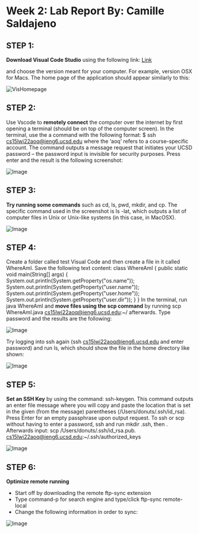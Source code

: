 __Week 2: Lab Report By: Camille Saldajeno__
=========

STEP 1:
---------

__Download Visual Code Studio__ using the following link: 
[Link][1]

[1]: https://code.visualstudio.com/ 

and choose the version meant for your computer. For example, version OSX for Macs. The home page of the application should appear similarly to this:

![VisHomepage](https://user-images.githubusercontent.com/91626896/150620490-b7beec5f-846e-4daf-acbe-f07b8f978b3e.png)


STEP 2:
---------
Use Vscode to __remotely connect__ the computer over the internet by first opening a terminal (should be on top of the computer screen). In the terminal, use the a command with the following format:
$ ssh cs15lwi22aoq@ieng6.ucsd.edu  where the ‘aoq’ refers to a course-specific account. The command outputs a message request that initiates your UCSD password – the password input is invisible for security purposes. Press enter and the result is the following screenshot:

![Image][1]

[1]: https://lh3.googleusercontent.com/PGIU4-R_N5XRduFreNPI-CKvYqLfZdIvvSMJubAspiGkSPKop-HKukS3HEL0qApSecFYJA7Sodci5y6-4KfhZ9PFS-g5nQ14ca454tENjVPnnBCmQVyW2uNwQzUuKkBPMR7yIbPg


STEP 3:
---------
__Try running some commands__ such as cd, ls, pwd, mkdir, and cp. The specific command used in the screenshot is ls -lat, which outputs a list of computer files in Unix or Unix-like systems (in this case, in MacOSX).

![Image][1]

[1]: https://lh6.googleusercontent.com/Tg63I83GFA-JPKlwRBx0gUSAVoYesclDDst1aAJqNL5no2FRFyIi4qnu8hOmpgJGezQcUcNyO1IXu2OUBNKk_bSF7LVXVPj7xHQCwERsbeO2pdCQ-oZpbhW4I0l9aHdkdfxatHJ1

STEP 4:
---------
Create a folder called test Visual Code and then create a file in it called WhereAmI. Save the following text content:
class WhereAmI {
  public static void main(String[] args) {
    System.out.println(System.getProperty("os.name"));
    System.out.println(System.getProperty("user.name"));
    System.out.println(System.getProperty("user.home"));
    System.out.println(System.getProperty("user.dir"));
  }
}
In the terminal, run java WhereAmI and __move files using the scp command__ by running scp WhereAmI.java cs15lwi22aoq@ieng6.ucsd.edu:~/ afterwards. Type password and the results are the following:

![Image][1]

[1]: https://lh6.googleusercontent.com/kx2Qo73BtReiiblms0K4ofdjbRRk9PHjwKi0kwNVF3_hp9X7CsifhTP07gE-paGbX5HpOa86PqnWy15ODK0i5W4LywvMnp1NmGtrL0UTFYGS56_aIzHgySmquQbkR_d4EIoeZyEz

Try logging into ssh again (ssh cs15lwi22aoq@ieng6.ucsd.edu and enter password) and run ls, which should show the file in the home directory like shown:

![Image][1]

[1]: https://lh3.googleusercontent.com/c_XLWqAA1ZhW3OgFwOGNXzvKfQOvrEjSD63OaBBNzR-CCaPx9MlnH6OWGPR6guQG5zyCb7U0x0VvwFH3cZcqKNCAsEJ-xbl6cI-qeYuZnFZ7WfSyxWMKGVEn0z6_eqUAtHd7Dezj

STEP 5:
---------
__Set an SSH Key__ by using the command: ssh-keygen. This command outputs an enter file message where you will copy and paste the location that is set in the given (from the message) parentheses (/Users/donuts/.ssh/id_rsa). Press Enter for an empty passphrase upon output request. To ssh or scp without having to enter a password, ssh and run mkdir .ssh, then <logout>. Afterwards input:
scp /Users/donuts/.ssh/id_rsa.pub. cs15lwi22aoq@ieng6.ucsd.edu:~/.ssh/authorized_keys

![Image][1]

[1]: https://lh3.googleusercontent.com/s4jepu2RcjyHDuDbj1eUheY_zFe2iVjhgeJkioZwi_e5S408hR4RADZ3HauC5a_16GphiuDJOTv3h5O5_qQbI--eA9XuhcHQ9MjAejW5JOQbTbAJ7y6d2ejLw9q0p_rnQl-_szeQ

STEP 6:
---------
__Optimize remote running__
- Start off by downloading the remote ftp-sync extension
- Type command-p for search engine and type/click ftp-sync remote-local
- Change the following information in order to sync:
  
![Image][1]

[1]: https://lh6.googleusercontent.com/a-Cphj5PWUj2r9C9Gmu2U5uEOj-DAYIpIS4fgDBbDJrN0tzV6itrBOyh68q6llLjqKnNYh49U2Rk8m9_yh5261wEUj1c-HdG_gvgE7VHXZBdG2m3xfVHR_brpkIAhnbzExerTKag
